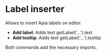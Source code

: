 # Label inserter

Allows to insert Apia labels on editor.

- **Add label**: Adds text getLabel('...').text
- **Add tooltip**: Adds text getLabel('...').tooltip

Both commands add the necessary imports.